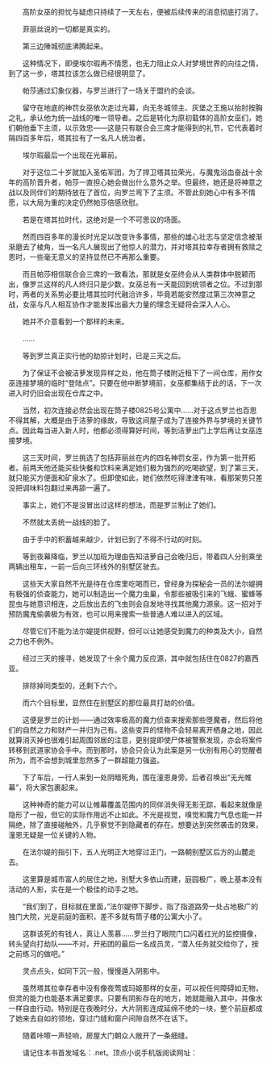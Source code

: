 　　高阶女巫的担忧与疑虑只持续了一天左右，便被后续传来的消息彻底打消了。

　　菲丽丝说的一切都是真实的。

　　第三边陲城彻底沸腾起来。

　　这种情况下，即便埃尔瑕再不情愿，也无力阻止众人对梦境世界的向往之情，到了这一步，塔其拉该怎么做已经很明显了。

　　帕莎通过幻象仪器，与罗兰进行了一场关于盟约的会谈。

　　留守在地底的神罚女巫依次走过光幕，向无冬城领主、灰堡之王施以抬肘按胸之礼，承认他为统一战线的唯一领导者。之后是转化为原初载体的高阶女巫们，她们朝他垂下主须，以示效忠——这是只有联合会三席才能得到的礼节，它代表着时隔四百多年后，塔其拉有了一名凡人统治者。

　　埃尔瑕最后一个出现在光幕前。

　　对于这位二十岁就加入圣佑军团，为了捍卫塔其拉荣光，与魔鬼浴血奋战十余年的高阶晋升者，帕莎一直担心她会做出什么意外之举。但最终，她还是将神意之战以及同伴们的期待放在了首位，向罗兰弯下了主须。不管此刻她心中有多不情愿，以大局为重的决定仍然帕莎倍感欣慰。

　　若是在塔其拉时代，这绝对是一个不可思议的场面。

　　然而四百多年的漫长时光足以改变许多事情，那些的雄心壮志与坚定信念被渐渐磨去了棱角，当一名凡人展现出了他惊人的潜力，并对塔其拉幸存者拥有救赎之恩时，一些毫无意义的坚持显然已不再那么重要。

　　而且帕莎相信联合会三席的一致看法，那就是女巫终会从人类群体中脱颖而出，像罗兰这样的凡人终归只是少数，女巫总有一天能回到统领者之位。不过到那时，两者的关系势必要比塔其拉时代融洽许多，毕竟若能安然度过第三次神意之战，女巫与凡人相互协作才能发挥出最大力量的理念无疑将会深入人心。

　　她并不介意看到一个那样的未来。

　　……

　　等到罗兰真正实行他的劫掠计划时，已是三天之后。

　　为了保证不会被洁萝发现异样之处，他在筒子楼附近租下了一间仓库，用作女巫连接梦境的临时“登陆点”。只要在他中断梦境前，女巫都集结于此的话，下一次进入时仍旧会出现在仓库之中。

　　当然，初次连接必然会出现在筒子楼0825号公寓中……对于这点罗兰也百思不得其解，大概是由于洁萝的缘故，导致这间屋子成为了连接外界与梦境的关键节点。因此每当进入新人时，他都必须得算好时间，等到洁萝出门上学后再让女巫连接梦境。

　　这三天时间，罗兰挑选了包括菲丽丝在内的四名神罚女巫，作为第一批开拓者。前两天他还能买些快餐和饮料来满足她们极为强烈的吃喝欲望，到了第三天，就只能买方便面和矿泉水了。但即使如此，她们依然吃得津津有味，看那架势只差没把调味料包翻过来再舔一遍了。

　　事实上，她们不是没冒出过这样的想法，而是罗兰制止了她们。

　　不然就太丢统一战线的脸了。

　　由于手中的积蓄越来越少，计划已到了不得不行动的时刻。

　　等到夜幕降临，罗兰以加班为理由告知洁萝自己会晚归后，带着四人分别乘坐两辆出租车，一前一后向三环线外的别墅区驶去。

　　这些天大家自然不光是待在仓库里吃喝而已，曾经身为探秘会一员的法尔媞拥有极强的侦查能力，她可以制造出一个魔力虫巢，令那些被吸引来的飞蛾、蜜蜂等昆虫与她意识相连，之后放出去的飞虫则会自发地寻找其他魔力源泉。这一招对于预防魔鬼偷袭极为有效，也可以用来搜索一些普通人难以进入的区域。

　　尽管它们不能为法尔媞提供视野，但可以让她感受到魔力的种类及大小，自然之力也不例外。

　　经过三天的搜寻，她发现了十余个魔力反应源，其中就包括住在0827的嘉西亚。

　　排除掉同类型的，还剩下六个。

　　而六个目标里，显然住在别墅区的那位最具打劫的价值。

　　这便是罗兰的计划——通过效率极高的魔力侦查来搜索那些堕魔者，然后将他们的自然之力和财产一并归为己有。这些变异的怪物不会轻易离开栖身之地，因此就算消灭掉也很难引起周围邻居的注意，更别提即使尸体被警察发现，亦会将案件转移到武道家协会手中。而到那时，协会只会认为此案是另一伙别有用心的觉醒者所为，而不会想到城里忽然多了一群超能力强盗。

　　下了车后，一行人来到一处阴暗死角，围在潼恩身旁。后者召唤出“无光帷幕”，将大家包裹起来。

　　这种神奇的能力可以让帷幕覆盖范围内的同伴消失得无影无踪，看起来就像是隐形了一般，但它的实际作用远不止如此。不光是视觉，嗅觉和魔力气息也能一并隔绝，除了直接碰触外，几乎察觉不到隐藏者的存在。想要达到突然袭击的效果，潼恩无疑是一位关键的人物。

　　在法尔媞的指引下，五人光明正大地穿过正门，一路朝别墅区后方的山麓走去。

　　这里算是城市富人的居住之地，别墅大多依山而建，庭园极广，晚上基本没有活动的人影，实在是一个极佳的动手之地。

　　“我们到了，目标就在里面，”法尔媞停下脚步，指了指道路旁一处占地极广的独门大院，光是前庭的面积，差不多就有筒子楼的公寓大小了。

　　这群该死的有钱人，真让人羡慕……罗兰扫了眼院门口闪着红光的监控摄像，转头望向打劫队——不对，开拓团的最后一名成员灵，“潜入任务就交给你了，按之前练习的做吧。”

　　灵点点头，如同下沉一般，慢慢遁入阴影中。

　　虽然塔其拉幸存者中没有像夜莺或玛姬那样的女巫，可以视任何障碍如无物，但灵的能力也能基本满足要求。只要有阴影存在的地方，她就能融入其中，并像水一样自由行动。特别是在夜晚时分，大片阴影连成延绵不绝的一块，整个前庭都成了她来去自如的领地，穿过门缝和窗户间隙自然不在话下。

　　随着咔嚓一声轻响，房屋大门朝众人敞开了一条细缝。

　　请记住本书首发域名：.net。顶点小说手机版阅读网址：
